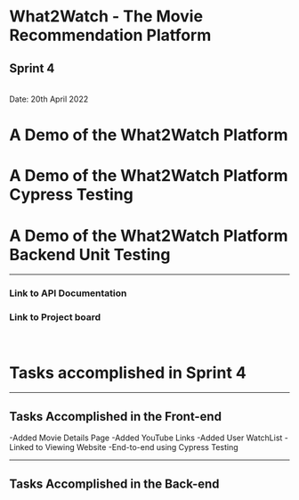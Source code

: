 <h1>What2Watch - The Movie Recommendation Platform</h1>
<h2>Sprint 4</h2> <br>
Date: 20th April 2022


<h1>A Demo of the What2Watch Platform</h1>

<h1>A Demo of the What2Watch Platform Cypress Testing</h1>


<h1>A Demo of the What2Watch Platform Backend Unit Testing</h1>

<hr>
<h3>Link to API Documentation</h3>
<h3>Link to Project board</h3>
<br>
<h1>Tasks accomplished in Sprint 4</h1>

<hr>

<h2>Tasks Accomplished in the Front-end</h2>

-Added Movie Details Page
-Added YouTube Links
-Added User WatchList
-Linked to Viewing Website
-End-to-end using Cypress Testing

<hr>
<h2>Tasks Accomplished in the Back-end</h2>

